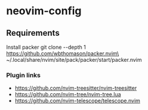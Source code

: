 # neovim-config

## Requirements

Install packer
git clone --depth 1 https://github.com/wbthomason/packer.nvim\
 ~/.local/share/nvim/site/pack/packer/start/packer.nvim

### Plugin links

* https://github.com/nvim-treesitter/nvim-treesitter
* https://github.com/nvim-tree/nvim-tree.lua
* https://github.com/nvim-telescope/telescope.nvim
